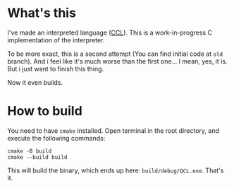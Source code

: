 What's this
===========
I've made an interpreted language ([CCL](https://github.com/holy-8/cool_char_lang)).
This is a work-in-progress C implementation of the interpreter.

To be more exact, this is a second attempt (You can find initial code at `old` branch).
And i feel like it's much worse than the first one... I mean, yes, it is.
But i just want to finish this thing.

Now it even builds.

How to build
============
You need to have `cmake` installed.
Open terminal in the root directory, and execute the following commands:
```
cmake -B build
cmake --build build
```
This will build the binary, which ends up here: `build/debug/QCL.exe`.
That's it.
